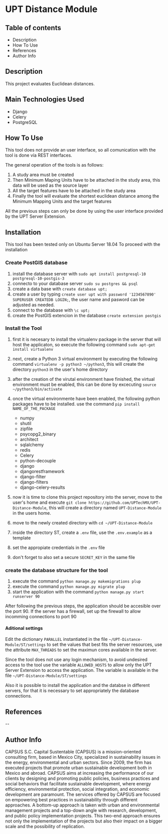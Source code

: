 # UPT Distance Module

## Table of contents

- Description
- How To Use
- References
- Author Info

## Description

This project evaluates Euclidean distances.

## Main Technologies Used

- Django
- Celery
- PostgreSQL

## How To Use

This tool does not provide an user interface, so all comunication with the tool is done vía REST interfaces.

The general operation of the tools is as follows:

1. A study area must be created
1. Then Minimum Maping Units have to be attached in the study area, this data will be used as the source layer
1. All the target features have to be attached in the study area
1. Finally the tool will evaluate the shortest euclidean distance among the Minimum Mapping Units and the target features

All the previous steps can only be done by using the user interface provided by the UPT Server Extension.

## Installation

This tool has been tested only on Ubuntu Server 18.04
To proceed with the installation

### Create PostGIS database

1. install the database server with `sudo apt install postgresql-10 postgresql-10-postgis-3`
1. connecto to your database server `sudo su postgres && psql`
1. create a data base with `create database upt;`
1. create a user by typing `create user upt with password '1234567890' SUPERUSER CREATEDB LOGIN;`, the user name and pasword can be adjusted as needed.
1. connect to the database with `\c upt;`
1. create the PostGIS extencion in the database `create extension postgis`

### Install the Tool

1. first it is necesary to install the virtualenv package in the server that will host the applicaton, so execute the following command `sudo apt-get install virtualenv`
1. next, create a Python 3 virtual environment by executing the following command `virtualenv -p python3 ~/python3`, this will create the directory `python3` in the user's home directory
1. after the creation of the virutal environment have finished, the virtual environment must be enabled, this can be done by excecuting `source ~/python3/bin/activate`
1. once the virtual environmente have been enabled, the following python packages have to be installed. use the command `pip install NAME_OF_THE_PACKAGE`

    - numpy
    - shutil
    - zipfile
    - psycopg2_binary
    - architect
    - sqlalchemy
    - redis
    - Celery
    - python-decouple
    - django
    - djangorestframework
    - django-filter
    - django-filters
    - django-celery-results

1. now it is time to clone this project repository into the server, move to the user's home and  execute `git clone https://github.com/UPTechMX/UPT-Distance-Module`, this will create a directory named `UPT-Distance-Module` in the users home.
1. move to the newly created directory with `cd ~/UPT-Distance-Module`
1. inside the directory ST, create a `.env` file, use the `.env.example` as a template
1. set the appropiate credentials in the `.env` file
1. don't forget to also set a secure `SECRET_KEY` in the same file

### create the database structure for the tool

1. execute the command ` python manage.py makemigrations plup `
2. execute the command ` python manage.py migrate plup `
3. start the application with the command `python manage.py start runserver 90`

After following the previous steps, the application should be accesible over the port 90. If the server has a firewall, set up the firewall to allow incomming connections to port 90

#### Aditional settings

Edit the dictionary `PARALLEL` instantiated in the file `~/UPT-Distance-Module/ST/settings` to set the values that best fits the server resources, use the attribute `MAX_THREADS` to set the maximun cores available in the server.

Since the tool does not use any login mechanism, to avoid undesired access to the tool use the variable `ALLOWED_HOSTS` to allow only the UPT Server Extension to access the application. The variable is available in the file `~/UPT-Distance-Module/ST/settings`

Also it is possible to install the application and the databse in different servers, for that it is necessary to set appropriately the database connections.

## References

--

## Author Info

CAPSUS S.C. Capital Sustentable (CAPSUS) is a mission-oriented consulting firm, based in Mexico City, specialized in sustainability issues in the energy, environmental and urban sectors. Since 2009, the firm has executed projects that promote urban sustainable development both in Mexico and abroad. CAPSUS aims at increasing the performance of our clients by designing and promoting public policies, business practices and social behaviors that facilitate sustainable development, where energy efficiency, environmental protection, social integration, and economic development are paramount. The services offered by CAPSUS are focused on empowering best practices in sustainability through different approaches. A bottom-up approach is taken with urban and environmental management projects and a top-down angle with research, development, and public policy implementation projects. This two-end approach ensures not only the implementation of the projects but also their impact on a bigger scale and the possibility of replication.
